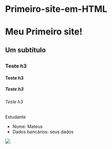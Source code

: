 # Primeiro-site-em-HTML
<html>
<head>
<meta charset="utf-8">
<title>Olá, mundo!</title>
</head>
<body>
<h1>Meu Primeiro site!</h1>
<h2>Um subtítulo<h2>
<h3>Teste h3</h3>
<h4>Teste h3</h4>
<h5>Teste h3</h5>
<h6>Teste h3</h6>

<section>
<div>
<p>Estudante
<ul>
<li>Nome: Mateus</li>
<li>Dados bancários: seus dados</li>
</ul>
<div>
<img src="Nova pasta\catioro.jpeg">
</div>
</section>
</body>
</html

